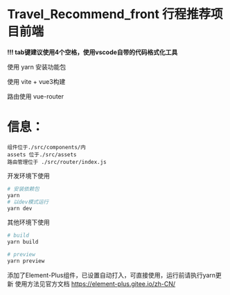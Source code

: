 # Travel_Recommend_front 行程推荐项目前端

**!!! tab键建议使用4个空格，使用vscode自带的代码格式化工具**


使用 yarn 安装功能包

使用 vite + vue3构建

路由使用 vue-router

# 信息：
    组件位于./src/components/内
    assets 位于./src/assets
    路由管理位于 ./src/router/index.js
    

开发环境下使用
```bash
# 安装依赖包
yarn
# 以dev模式运行
yarn dev
```

其他环境下使用
```bash
# build
yarn build

# preview
yarn preview
```

添加了Element-Plus组件，已设置自动打入，可直接使用，运行前请执行yarn更新
使用方法见官方文档
https://element-plus.gitee.io/zh-CN/

